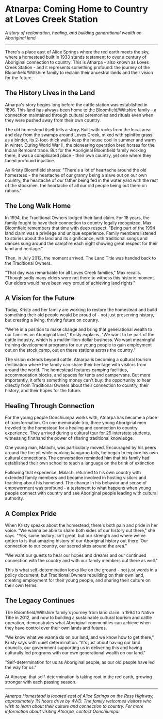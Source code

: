 # Atnarpa: Coming Home to Country at Loves Creek Station

*A story of reclamation, healing, and building generational wealth on Aboriginal land*

---

There's a place east of Alice Springs where the red earth meets the sky, where a homestead built in 1933 stands testament to over a century of Aboriginal connection to country. This is Atnarpa - also known as Loves Creek Station - and it represents something profound: the journey of the Bloomfield/Wiltshire family to reclaim their ancestral lands and their vision for the future.

## The History Lives in the Land

Atnarpa's story begins long before the cattle station was established in 1896. This land has always been home to the Bloomfield/Wiltshire family - a connection maintained through cultural ceremonies and rituals even when they were pushed away from their own country.

The old homestead itself tells a story. Built with rocks from the local area and clay from the swamps around Loves Creek, mixed with spinifex grass as a binder, its 2-foot-thick walls keep the house cool in summer and warm in winter. During World War II, the pioneering operation bred horses for the Indian Remount trade. But for the Aboriginal Bloomfield family working there, it was a complicated place - their own country, yet one where they faced profound injustice.

As Kristy Bloomfield shares: "There's a lot of heartache around the old homestead - the heartache of our granny being a slave out on our own country, the heartache of our father being fed in the water yard with the rest of the stockmen, the heartache of all our old people being out there on rations."

## The Long Walk Home

In 1994, the Traditional Owners lodged their land claim. For 18 years, the family fought to have their connection to country legally recognized. Max Bloomfield remembers that time with deep respect: "Being part of the 1994 land claim was a privilege and unique experience. Family members listened to stories about the land and its significance, with traditional songs and dances sung around the campfire each night showing great respect for their land and heritage."

Then, in July 2012, the moment arrived. The Land Title was handed back to the Traditional Owners.

"That day was remarkable for all Loves Creek families," Max recalls. "Though sadly many elders were not there to witness this historic moment. Our elders would have been very proud of achieving land rights."

## A Vision for the Future

Today, Kristy and her family are working to restore the homestead and build something their old people would be proud of - not just preserving history, but creating a living, thriving future on country.

"We're in a position to make change and bring that generational wealth to our families on Aboriginal land," Kristy explains. "We want to be part of the cattle industry, which is a multimillion-dollar business. We want meaningful training development programs for our young people to gain employment out on the stock camp, out on these stations across the country."

The vision extends beyond cattle. Atnarpa is becoming a cultural tourism destination where the family can share their heritage with visitors from around the world. The homestead features camping facilities, accommodation blocks, and spaces for tents and campervans. But more importantly, it offers something money can't buy: the opportunity to hear directly from Traditional Owners about their connection to country, their history, and their hopes for the future.

## Healing Through Connection

For the young people Oonchiumpa works with, Atnarpa has become a place of transformation. On one memorable trip, three young Aboriginal men traveled to the homestead for a healing and connection to country experience. They arrived during a cultural tour for 29 interstate students, witnessing firsthand the power of sharing traditional knowledge.

One young man, Malachi, was particularly moved. Encouraged by his peers around the fire pit while cooking kangaroo tails, he began to explore his own cultural connections. The conversation reminded him that his family had established their own school to teach a language on the brink of extinction.

Following that experience, Malachi returned to his own country with extended family members and became involved in hosting visitors and teaching about his homeland. The change in his behavior and sense of empowerment was profound - a testament to what happens when young people connect with country and see Aboriginal people leading with cultural authority.

## A Complex Pride

When Kristy speaks about the homestead, there's both pain and pride in her voice. "We wanna be able to share both sides of our history out there," she says. "Yes, some history isn't great, but our strength and where we've gotten to is that amazing history of our Aboriginal history out there. Our connection to our country, our sacred sites around the area."

"We want our guests to hear our hopes and dreams and our continued connection with the country and with our family members out there as well."

This is what self-determination looks like on the ground - not just words in a policy document, but Traditional Owners rebuilding on their own land, creating employment for their young people, and sharing their culture on their own terms.

## The Legacy Continues

The Bloomfield/Wiltshire family's journey from land claim in 1994 to Native Title in 2012, and now to building a sustainable cultural tourism and cattle operation, demonstrates what Aboriginal communities can achieve when they have control over their own lands and futures.

"We know what we wanna do on our land, and we know how to get there," Kristy says with quiet determination. "It's just about having our land councils, our government supporting us in delivering this and having culturally led programs with our own generational wealth on our land."

"Self-determination for us as Aboriginal people, as our old people have led the way for us."

At Atnarpa, that self-determination is taking root in the red earth, growing stronger with each passing season.

---

*Atnarpa Homestead is located east of Alice Springs on the Ross Highway, approximately 1½ hours drive by 4WD. The family welcomes visitors who wish to learn about their culture and connection to country. For more information about visiting Atnarpa, contact Oonchiumpa.*
